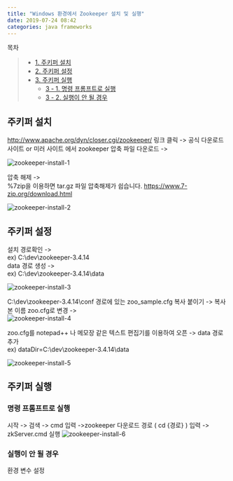 ```yaml
---
title: "Windows 환경에서 Zookeeper 설치 및 실행"
date: 2019-07-24 08:42
categories: java frameworks
---
```


목차  
>+ [1. 주키퍼 설치](#주키퍼-설치)  
>+ [2. 주키퍼 설정](#주키퍼-설정)  
>+ [3. 주키퍼 실행](#주키퍼-실행)  
>    * [3 - 1. 명령 프롬프트로 실행](#명령-프롬프트로-실행)  
>    * [3 - 2. 실행이 안 될 경우](#실행이-안-될-경우)  

  
  
## 주키퍼 설치

   
http://www.apache.org/dyn/closer.cgi/zookeeper/ 링크 클릭 -> 공식 다운로드 사이트 or 미러 사이트 에서 zookeeper 압축 파일 다운로드 ->  
   
![zookeeper-install-1](https://user-images.githubusercontent.com/50867723/61754939-5a48fd80-adf0-11e9-8fcb-bb3ac0abd773.png)
   
압축 해제 ->   
%7zip을 이용하면 tar.gz 파일 압축해제가 쉽습니다. https://www.7-zip.org/download.html
   
![zookeeper-install-2](https://user-images.githubusercontent.com/50867723/61755010-a98f2e00-adf0-11e9-9b6a-a2da9cde7ae4.png)
   
## 주키퍼 설정
   
설치 경로확인 ->   
ex) C:\dev\zookeeper-3.4.14   
data 경로 생성 ->   
ex) C:\dev\zookeeper-3.4.14\data
   
![zookeeper-install-3](https://user-images.githubusercontent.com/50867723/61755589-4d79d900-adf3-11e9-9dc0-03876953b009.png)
   
C:\dev\zookeeper-3.4.14\conf 경로에 있는 zoo_sample.cfg 복사 붙이기 -> 복사본 이름 zoo.cfg로 변경 ->   
![zookeeper-install-4](https://user-images.githubusercontent.com/50867723/61755614-65515d00-adf3-11e9-9b51-cb20dd9e239d.png)
   
zoo.cfg를 notepad++ 나 메모장 같은 텍스트 편집기를 이용하여 오픈 -> data 경로 추가  
ex) dataDir=C:\dev\zookeeper-3.4.14\data
   
![zookeeper-install-5](https://user-images.githubusercontent.com/50867723/61755624-726e4c00-adf3-11e9-9e52-aeab18b4dee5.png)
   
## 주키퍼 실행
   
### 명령 프롬프트로 실행
   
시작 -> 검색 -> cmd 입력 ->zookeeper 다운로드 경로 ( cd {경로} ) 입력 -> zkServer.cmd 실행
![zookeeper-install-6](https://user-images.githubusercontent.com/50867723/61755652-83b75880-adf3-11e9-934d-8836ed760e01.png)
   
### 실행이 안 될 경우

환경 변수 설정  

